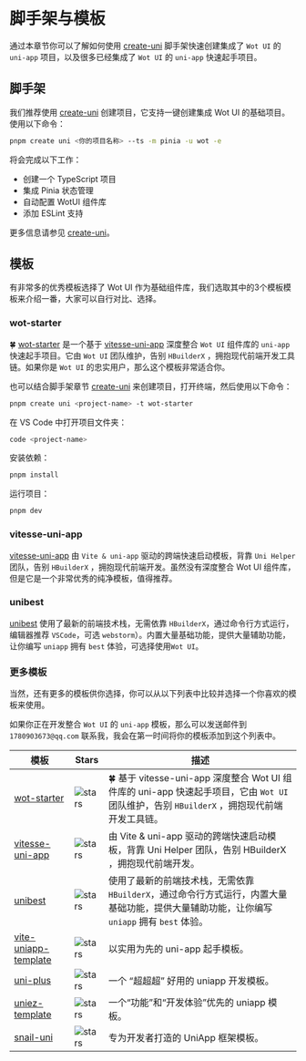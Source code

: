 # 脚手架与模板

通过本章节你可以了解如何使用 [create-uni](https://github.com/uni-helper/create-uni) 脚手架快速创建集成了 `Wot UI` 的 `uni-app` 项目，以及很多已经集成了 `Wot UI` 的 `uni-app` 快速起手项目。

## 脚手架

我们推荐使用 [create-uni](https://github.com/uni-helper/create-uni) 创建项目，它支持一键创建集成 Wot UI 的基础项目。使用以下命令：

```bash
pnpm create uni <你的项目名称> --ts -m pinia -u wot -e
```

将会完成以下工作：

- 创建一个 TypeScript 项目
- 集成 Pinia 状态管理
- 自动配置 WotUI 组件库
- 添加 ESLint 支持

更多信息请参见 [create-uni](https://github.com/uni-helper/create-uni)。

## 模板

有非常多的优秀模板选择了 Wot UI 作为基础组件库，我们选取其中的3个模板模板来介绍一番，大家可以自行对比、选择。

### wot-starter

🍀  [wot-starter](https://github.com/wot-ui/wot-starter) 是一个基于 [vitesse-uni-app](https://github.com/uni-helper/vitesse-uni-app) 深度整合 `Wot UI` 组件库的 `uni-app` 快速起手项目。它由 `Wot UI` 团队维护，告别 `HBuilderX` ，拥抱现代前端开发工具链。如果你是 `Wot UI` 的忠实用户，那么这个模板非常适合你。

也可以结合脚手架章节 [create-uni](https://github.com/uni-helper/create-uni) 来创建项目，打开终端，然后使用以下命令：

```bash
pnpm create uni <project-name> -t wot-starter
```

在 VS Code 中打开项目文件夹：

```bash
code <project-name>
```

安装依赖：

```bash
pnpm install
```

运行项目：

```bash
pnpm dev
```

### vitesse-uni-app

[vitesse-uni-app](https://github.com/uni-helper/vitesse-uni-app) 由 `Vite & uni-app` 驱动的跨端快速启动模板，背靠 `Uni Helper` 团队，告别 `HBuilderX` ，拥抱现代前端开发。虽然没有深度整合 Wot UI 组件库，但是它是一个非常优秀的纯净模板，值得推荐。


### unibest

[unibest](https://github.com/unibest-tech/unibest) 使用了最新的前端技术栈，无需依靠 `HBuilderX`，通过命令行方式运行，编辑器推荐 `VSCode`，可选 `webstorm`）。内置大量基础功能，提供大量辅助功能，让你编写 `uniapp` 拥有 `best` 体验，可选择使用`Wot UI`。


### 更多模板

当然，还有更多的模板供你选择，你可以从以下列表中比较并选择一个你喜欢的模板来使用。

如果你正在开发整合 `Wot UI` 的 `uni-app` 模板，那么可以发送邮件到 `1780903673@qq.com` 联系我，我会在第一时间将你的模板添加到这个列表中。

| 模板 | Stars | 描述 |
|------|-------|-------------|
| [wot-starter](https://github.com/wot-ui/wot-starter) | ![stars](https://img.shields.io/github/stars/wot-ui/wot-starter) | 🍀 基于 vitesse-uni-app 深度整合 Wot UI 组件库的 uni-app 快速起手项目，它由 `Wot UI` 团队维护，告别 `HBuilderX` ，拥抱现代前端开发工具链。 |
| [vitesse-uni-app](https://github.com/uni-helper/vitesse-uni-app) | ![stars](https://img.shields.io/github/stars/uni-helper/vitesse-uni-app) | 由 Vite & uni-app 驱动的跨端快速启动模板，背靠 Uni Helper 团队，告别 HBuilderX ，拥抱现代前端开发。 |
| [unibest](https://github.com/unibest-tech/unibest) | ![stars](https://img.shields.io/github/stars/unibest-tech/unibest) | 使用了最新的前端技术栈，无需依靠 `HBuilderX`，通过命令行方式运行，内置大量基础功能，提供大量辅助功能，让你编写 `uniapp` 拥有 `best` 体验。 |
| [vite-uniapp-template](https://github.com/viarotel-org/vite-uniapp-template) | ![stars](https://img.shields.io/github/stars/viarotel-org/vite-uniapp-template) | 以实用为先的 uni-app 起手模板。 |
| [uni-plus](https://github.com/DaMaiCoding/uni-plus) | ![stars](https://img.shields.io/github/stars/DaMaiCoding/uni-plus) | 一个 “超超超” 好用的 uniapp 开发模板。 |
| [uniez-template](https://github.com/zhe-qi/uniez-template) | ![stars](https://img.shields.io/github/stars/zhe-qi/uniez-template) | 一个“功能”和“开发体验”优先的 uniapp 模板。 |
| [snail-uni](https://github.com/hu-snail/snail-uni) | ![stars](https://img.shields.io/github/stars/hu-snail/snail-uni) | 专为开发者打造的 UniApp 框架模板。 |